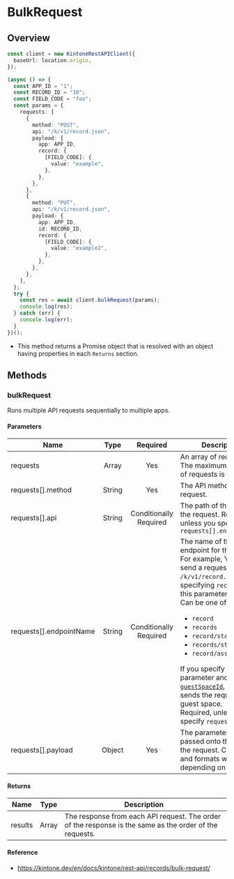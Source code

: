 # BulkRequest

## Overview

```ts
const client = new KintoneRestAPIClient({
  baseUrl: location.origin,
});

(async () => {
  const APP_ID = "1";
  const RECORD_ID = "10";
  const FIELD_CODE = "foo";
  const params = {
    requests: [
      {
        method: "POST",
        api: "/k/v1/record.json",
        payload: {
          app: APP_ID,
          record: {
            [FIELD_CODE]: {
              value: "example",
            },
          },
        },
      },
      {
        method: "PUT",
        api: "/k/v1/record.json",
        payload: {
          app: APP_ID,
          id: RECORD_ID,
          record: {
            [FIELD_CODE]: {
              value: "example2",
            },
          },
        },
      },
    ],
  };
  try {
    const res = await client.bulkRequest(params);
    console.log(res);
  } catch (err) {
    console.log(err);
  }
})();
```

- This method returns a Promise object that is resolved with an object having properties in each `Returns` section.

## Methods

### bulkRequest

Runs multiple API requests sequentially to multiple apps.

#### Parameters

| Name                    |  Type  |          Required           | Description                                                                                                                                                                                                                                                                                                                                                                                                                                                                                                                                                                              |
| ----------------------- | :----: | :-------------------------: | ---------------------------------------------------------------------------------------------------------------------------------------------------------------------------------------------------------------------------------------------------------------------------------------------------------------------------------------------------------------------------------------------------------------------------------------------------------------------------------------------------------------------------------------------------------------------------------------- |
| requests                | Array  |             Yes             | An array of requests. The maximum number of requests is 20.                                                                                                                                                                                                                                                                                                                                                                                                                                                                                                                              |
| requests[].method       | String |             Yes             | The API method for the request.                                                                                                                                                                                                                                                                                                                                                                                                                                                                                                                                                          |
| requests[].api          | String | Conditionally<br />Required | The path of the API for the request. Required, unless you specify `requests[].endpointName`                                                                                                                                                                                                                                                                                                                                                                                                                                                                                              |
| requests[].endpointName | String | Conditionally<br />Required | The name of the API endpoint for the request. <br /> For example, You can send a request to `/k/v1/record.json` by specifying `record` for this parameter. <br /> Can be one of: <ul><li>`record`</li><li>`records`</li><li>`record/status`</li><li>`records/status`</li><li>`record/assignees`</li></ul>If you specify this parameter and [`guestSpaceId`](https://github.com/kintone/js-sdk/blob/master/packages/rest-api-client/README.md#parameters-for-kintonerestapiclient), the client sends the request to the guest space. <br /> Required, unless you specify `requests[].api` |
| requests[].payload      | Object |             Yes             | The parameters to be passed onto the API of the request. Contents and formats will change depending on the API.                                                                                                                                                                                                                                                                                                                                                                                                                                                                          |

#### Returns

| Name    | Type  | Description                                                                                             |
| ------- | :---: | ------------------------------------------------------------------------------------------------------- |
| results | Array | The response from each API request. The order of the response is the same as the order of the requests. |

#### Reference

- https://kintone.dev/en/docs/kintone/rest-api/records/bulk-request/
